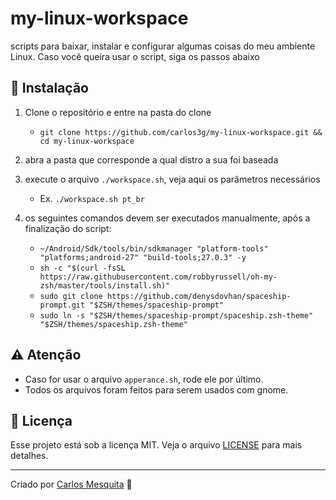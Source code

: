 # my-linux-workspace

scripts para baixar, instalar e configurar algumas coisas do meu ambiente Linux. Caso você queira usar o script, siga os passos abaixo

## :wrench: Instalação

1. Clone o repositório e entre na pasta do clone
   * `git clone https://github.com/carlos3g/my-linux-workspace.git && cd my-linux-workspace`

2. abra a pasta que corresponde a qual distro a sua foi baseada

3. execute o arquivo `./workspace.sh`, veja aqui os parâmetros necessários
   * Ex. `./workspace.sh pt_br`

4. os seguintes comandos devem ser executados manualmente, após a finalização do script:  
   * `~/Android/Sdk/tools/bin/sdkmanager "platform-tools" "platforms;android-27" "build-tools;27.0.3" -y`  
   * `sh -c "$(curl -fsSL https://raw.githubusercontent.com/robbyrussell/oh-my-zsh/master/tools/install.sh)"`  
   * `sudo git clone https://github.com/denysdovhan/spaceship-prompt.git "$ZSH/themes/spaceship-prompt"`  
   * `sudo ln -s "$ZSH/themes/spaceship-prompt/spaceship.zsh-theme" "$ZSH/themes/spaceship.zsh-theme"`  

## :warning: Atenção

* Caso for usar o arquivo `apperance.sh`, rode ele por último.
* Todos os arquivos foram feitos para serem usados com gnome.

## :memo: Licença

Esse projeto está sob a licença MIT. Veja o arquivo [LICENSE](LICENSE) para mais detalhes.

---
Criado por [Carlos Mesquita](https://github.com/carlos3g) :purple_heart:
